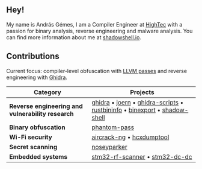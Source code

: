 ## Hey!

My name is András Gémes, I am a Compiler Engineer at [HighTec](https://hightec-rt.com/en/) with a passion for binary analysis, reverse engineering and malware analysis. You can find more information about me at [shadowshell.io](https://shadowshell.io).

## Contributions

Current focus: compiler-level obfuscation with [LLVM passes](https://github.com/gemesa/phantom-pass) and reverse engineering with [Ghidra](https://github.com/NationalSecurityAgency/ghidra).

| Category | Projects |
|----------|----------|
| **Reverse engineering and vulnerability research** | [ghidra](https://github.com/NationalSecurityAgency/ghidra) • [joern](https://github.com/joernio/joern) • [ghidra-scripts](https://github.com/gemesa/ghidra-scripts) • [rustbininfo](https://github.com/N0fix/rustbininfo) • [binexport](https://github.com/google/binexport) • [shadow-shell](https://github.com/gemesa/shadow-shell) |
| **Binary obfuscation** | [phantom-pass](https://github.com/gemesa/phantom-pass) |
| **Wi-Fi security** | [aircrack-ng](https://github.com/aircrack-ng/aircrack-ng) • [hcxdumptool](https://github.com/ZerBea/hcxdumptool) |
| **Secret scanning** | [noseyparker](https://github.com/praetorian-inc/noseyparker) |
| **Embedded systems** | [stm32-rf-scanner](https://github.com/gemesa/stm32-rf-scanner) • [stm32-dc-dc](https://github.com/gemesa/stm32-dc-dc) |

